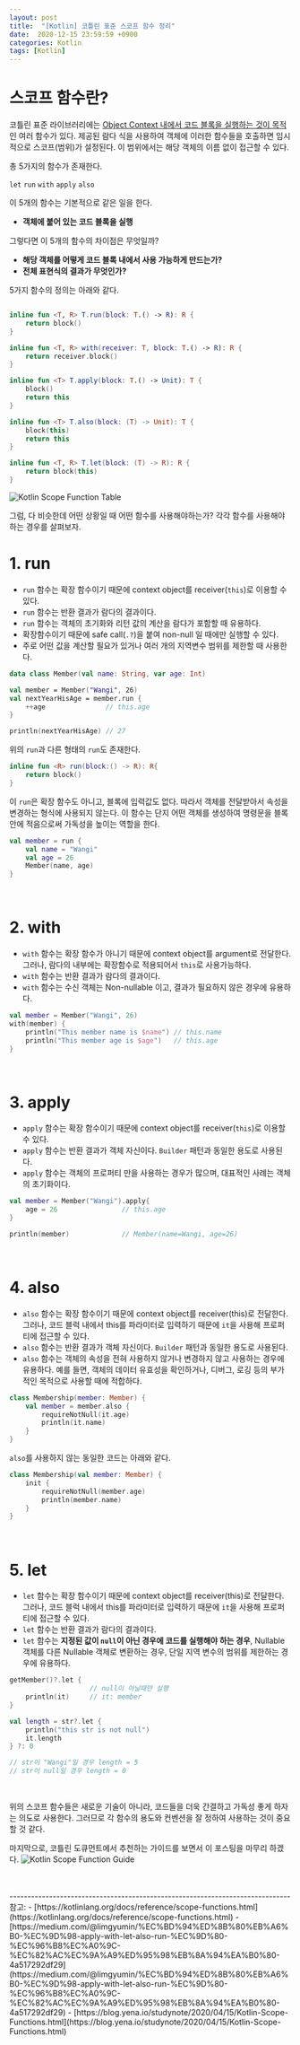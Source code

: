 ```yaml
---
layout: post
title:  "[Kotlin] 코틀린 표준 스코프 함수 정리"
date:  2020-12-15 23:59:59 +0900
categories: Kotlin
tags: [Kotlin]
---
```


# 스코프 함수란?

코틀린 표준 라이브러리에는 <u>Object Context 내에서 코드 블록을 실행하는 것이 목적</u>인 여러 함수가 있다.
제공된 람다 식을 사용하여 객체에 이러한 함수들을 호출하면 임시적으로 스코프(범위)가 설정된다.
이 범위에서는 해당 객체의 이름 없이 접근할 수 있다.

총 5가지의 함수가 존재한다.

`let` `run` `with` `apply` `also`

이 5개의 함수는 기본적으로 같은 일을 한다.

- **객체에 붙어 있는 코드 블록을 실행**

그렇다면 이 5개의 함수의 차이점은 무엇일까?

- **해당 객체를 어떻게 코드 블록 내에서 사용 가능하게 만드는가?**
- **전체 표현식의 결과가 무엇인가?**

5가지 함수의 정의는 아래와 같다.

```kotlin

inline fun <T, R> T.run(block: T.() -> R): R {
    return block()
}

inline fun <T, R> with(receiver: T, block: T.() -> R): R {
    return receiver.block()
}

inline fun <T> T.apply(block: T.() -> Unit): T {
    block()
    return this
}

inline fun <T> T.also(block: (T) -> Unit): T {
    block(this)
    return this
}

inline fun <T, R> T.let(block: (T) -> R): R {
    return block(this)
}

```

![Kotlin Scope Function Table](https://miro.medium.com/max/700/1*Qt5rTtOpAeGhxfuw7IOsRA.png)

그럼, 다 비슷한데 어떤 상황일 때 어떤 함수를 사용해야하는가?
각각 함수를 사용해야하는 경우를 살펴보자.

# 1. run

- `run` 함수는 확장 함수이기 때문에 context object를 receiver(`this`)로 이용할 수 있다.
- `run` 함수는 반환 결과가 람다의 결과이다.
- `run` 함수는 객체의 초기화와 리턴 값의 계산을 람다가 포함할 때 유용하다.
- 확장함수이기 때문에 safe call(`.?`)을 붙여 non-null 일 때에만 실행할 수 있다.
- 주로 어떤 값을 계산할 필요가 있거나 여러 개의 지역변수 범위를 제한할 때 사용한다.
    
```kotlin
data class Member(val name: String, var age: Int)

val member = Member("Wangi", 26)
val nextYearHisAge = member.run {
    ++age               // this.age
}

println(nextYearHisAge) // 27
```

위의 `run`과 다른 형태의 `run`도 존재한다.

```kotlin
inline fun <R> run(block:() -> R): R{
    return block()
}
```

이 `run`은 확장 함수도 아니고, 블록에 입력값도 없다. 따라서 객체를 전달받아서 속성을 변경하는 형식에 사용되지 않는다.
이 함수는 단지 어떤 객체를 생성하여 명령문을 블록 안에 적음으로써 가독성을 높이는 역할을 한다.

```kotlin
val member = run {
    val name = "Wangi"
    val age = 26
    Member(name, age)
}
```

<br>

# 2. with

- `with` 함수는 확장 함수가 아니기 때문에 context object를 argument로 전달한다. 그러나, 람다의 내부에는 확장함수로 적용되어서 `this`로 사용가능하다.
- `with` 함수는 반환 결과가 람다의 결과이다.
- `with` 함수는 수신 객체는 Non-nullable 이고, 결과가 필요하지 않은 경우에 유용하다.
        
```kotlin
val member = Member("Wangi", 26)
with(member) {
    println("This member name is $name") // this.name
    println("This member age is $age")   // this.age
}
```

<br>

# 3. apply

- `apply` 함수는 확장 함수이기 때문에 context object를 receiver(`this`)로 이용할 수 있다.
- `apply` 함수는 반환 결과가 객체 자신이다. `Builder` 패턴과 동일한 용도로 사용된다.
- `apply` 함수는 객체의 프로퍼티 만을 사용하는 경우가 많으며, 대표적인 사례는 객체의 초기화이다.
```kotlin
val member = Member("Wangi").apply{
    age = 26                // this.age
}

println(member)             // Member(name=Wangi, age=26)
```

<br>

# 4. also

- `also` 함수는 확장 함수이기 때문에 context object를 receiver(this)로 전달한다. 그러나, 코드 블럭 내에서 this를 파라미터로 입력하기 때문에 `it`을 사용해 프로퍼티에 접근할 수 있다.
- `also` 함수는 반환 결과가 객체 자신이다. `Builder` 패턴과 동일한 용도로 사용된다.
- `also` 함수는 객체의 속성을 전혀 사용하지 않거나 변경하지 않고 사용하는 경우에 유용하다. 예를 들면, 객체의 데이터 유효성을 확인하거나, 디버그, 로깅 등의 부가적인 목적으로 사용할 때에 적합하다.
    
```kotlin
class Membership(member: Member) {
    val member = member.also {
        requireNotNull(it.age)
        println(it.name)
    }
}
```

`also`를 사용하지 않는 동일한 코드는 아래와 같다.
```kotlin
class Membership(val member: Member) {
    init {
        requireNotNull(member.age)
        println(member.name)
    }
}
```

<br>

# 5. let

- `let` 함수는 확장 함수이기 때문에 context object를 receiver(this)로 전달한다. 그러나, 코드 블럭 내에서 this를 파라미터로 입력하기 때문에 `it`을 사용해 프로퍼티에 접근할 수 있다.
- `let` 함수는 반환 결과가 람다의 결과이다.
- `let` 함수는 **지정된 값이 `null`이 아닌 경우에 코드를 실행해야 하는 경우**, Nullable 객체를 다른 Nullable 객체로 변환하는 경우, 단일 지역 변수의 범위를 제한하는 경우에 유용하다.

```kotlin
getMember()?.let {
                    // null이 아닐때만 실행
    println(it)     // it: member
}

val length = str?.let {
    println("this str is not null")
    it.length
} ?: 0

// str이 "Wangi"일 경우 length = 5
// str이 null일 경우 length = 0
```

<br>

위의 스코프 함수들은 새로운 기술이 아니라, 코드들을 더욱 간결하고 가독성 좋게 하자는 의도로 사용한다.
그러므로 각 함수의 용도와 컨벤션을 잘 정하여 사용하는 것이 중요할 것 같다.

마지막으로, 코틀린 도큐먼트에서 추천하는 가이드를 보면서 이 포스팅을 마무리 하겠다.
![Kotlin Scope Function Guide](https://user-images.githubusercontent.com/43199318/102169642-f982ff00-3ed5-11eb-8b4b-c70c603e8979.png)

<br>


<br>
------------------------------------------------------------------------------
참고: 
- [https://kotlinlang.org/docs/reference/scope-functions.html](https://kotlinlang.org/docs/reference/scope-functions.html)
- [https://medium.com/@limgyumin/%EC%BD%94%ED%8B%80%EB%A6%B0-%EC%9D%98-apply-with-let-also-run-%EC%9D%80-%EC%96%B8%EC%A0%9C-%EC%82%AC%EC%9A%A9%ED%95%98%EB%8A%94%EA%B0%80-4a517292df29](https://medium.com/@limgyumin/%EC%BD%94%ED%8B%80%EB%A6%B0-%EC%9D%98-apply-with-let-also-run-%EC%9D%80-%EC%96%B8%EC%A0%9C-%EC%82%AC%EC%9A%A9%ED%95%98%EB%8A%94%EA%B0%80-4a517292df29)
- [https://blog.yena.io/studynote/2020/04/15/Kotlin-Scope-Functions.html](https://blog.yena.io/studynote/2020/04/15/Kotlin-Scope-Functions.html)
